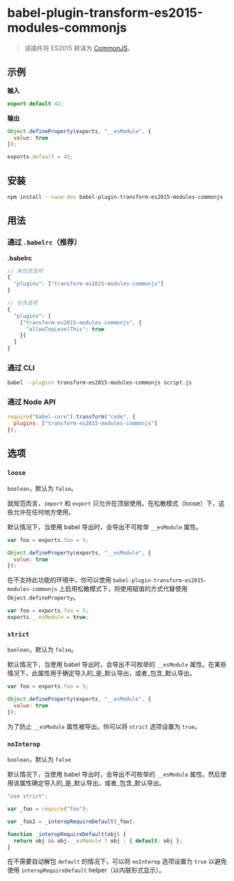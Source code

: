 # babel-plugin-transform-es2015-modules-commonjs

> 该插件将 ES2015 转译为 [CommonJS](http://wiki.commonjs.org/wiki/Modules/1.1)。

## 示例

**输入**

```javascript
export default 42;
```

**输出**

```javascript
Object.defineProperty(exports, "__esModule", {
  value: true
});

exports.default = 42;
```

## 安装

```sh
npm install --save-dev babel-plugin-transform-es2015-modules-commonjs
```

## 用法

### 通过 `.babelrc`（推荐）

**.babelrc**

```js
// 未包含选项
{
  "plugins": ["transform-es2015-modules-commonjs"]
}

// 包含选项
{
  "plugins": [
    ["transform-es2015-modules-commonjs", {
      "allowTopLevelThis": true
    }]
  ]
}
```

### 通过 CLI

```sh
babel --plugins transform-es2015-modules-commonjs script.js
```

### 通过 Node API

```javascript
require("babel-core").transform("code", {
  plugins: ["transform-es2015-modules-commonjs"]
});
```

## 选项

### `loose`

`boolean`，默认为 `false`。

就规范而言，`import` 和 `export` 只允许在顶层使用。在松散模式（loose）下，这些允许在任何地方使用。

默认情况下，当使用 babel 导出时，会导出不可枚举 `__esModule` 属性。

```javascript
var foo = exports.foo = 5;

Object.defineProperty(exports, "__esModule", {
  value: true
});
```

在不支持此功能的环境中，你可以使用 `babel-plugin-transform-es2015-modules-commonjs` 上启用松散模式下，将使用赋值的方式代替使用 `Object.defineProperty`。

```javascript
var foo = exports.foo = 5;
exports.__esModule = true;
```

### `strict`

`boolean`，默认为 `false`。

默认情况下，当使用 babel 导出时，会导出不可枚举的 `__esModule` 属性。在某些情况下，此属性用于确定导入的_是_默认导出，或者_包含_默认导出。

```javascript
var foo = exports.foo = 5;

Object.defineProperty(exports, "__esModule", {
  value: true
});
```

为了防止 `__esModule` 属性被导出，你可以将 `strict` 选项设置为 `true`。

### `noInterop`

`boolean`，默认为 `false`

默认情况下，当使用 babel 导出时，会导出不可枚举的 `__esModule` 属性。然后使用该属性确定导入的_是_默认导出，或者_包含_默认导出。

```javascript
"use strict";

var _foo = require("foo");

var _foo2 = _interopRequireDefault(_foo);

function _interopRequireDefault(obj) {
  return obj && obj.__esModule ? obj : { default: obj };
}
```

在不需要自动解包 `default` 的情况下，可以将 `noInterop` 选项设置为 `true` 以避免使用 `interopRequireDefault` helper（以内联形式显示）。
